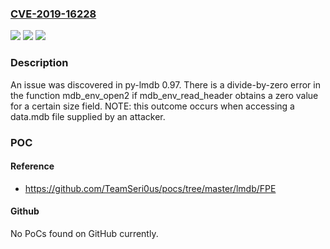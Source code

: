 ### [CVE-2019-16228](https://cve.mitre.org/cgi-bin/cvename.cgi?name=CVE-2019-16228)
![](https://img.shields.io/static/v1?label=Product&message=n%2Fa&color=blue)
![](https://img.shields.io/static/v1?label=Version&message=n%2Fa&color=blue)
![](https://img.shields.io/static/v1?label=Vulnerability&message=n%2Fa&color=brighgreen)

### Description

An issue was discovered in py-lmdb 0.97. There is a divide-by-zero error in the function mdb_env_open2 if mdb_env_read_header obtains a zero value for a certain size field. NOTE: this outcome occurs when accessing a data.mdb file supplied by an attacker.

### POC

#### Reference
- https://github.com/TeamSeri0us/pocs/tree/master/lmdb/FPE

#### Github
No PoCs found on GitHub currently.

